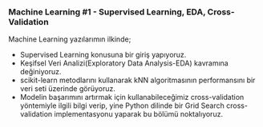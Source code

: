 ### Machine Learning #1 - Supervised Learning, EDA, Cross-Validation
Machine Learning yazılarımın ilkinde; 
- Supervised Learning konusuna bir giriş yapıyoruz.
- Keşifsel Veri Analizi(Exploratory Data Analysis-EDA) kavramına değiniyoruz.
- scikit-learn metodlarını kullanarak kNN algoritmasının performansını bir veri seti üzerinde görüyoruz.
- Modelin başarımını artırmak için kullanabileceğimiz cross-validation yöntemiyle ilgili bilgi verip, yine Python dilinde bir Grid Search cross-validation
implementasyonu yaparak bu bölümü noktalıyoruz.
